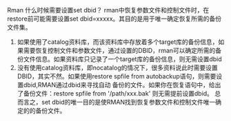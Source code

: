 Rman 什么时候需要设置set dbid？
rman中恢复参数文件和控制文件时，在restore前可能需要设置set dbid=xxxxx。其目的是用于唯一确定恢复所需的备份文件集。
1. 如果使用了catalog资料库，而该资料库中存放着多个target库的备份信息，如果需要恢复控制文件和参数文件，通过设置的DBID，rman可以确定所需的备份文件信息。如果资料库只记录了一个target库的备份信息，则无需设置dbid
2. 没有使用catalog资料库，即nocatalog的情况下，很多资料说此时需要设置DBID，其实不然。如果使用restore spfile from autobackup语句，则需要设置dbid,RMAN通过dbid来寻找自动 备份的文件。如果你在恢复语句中，给出了备份文件：restore spfile from '/path/xxx.bak' 则无需提前设置dbid。
总而言之，set dbid的唯一目的是使RMAN找到恢复参数文件和控制文件唯一确定的的备份文件。